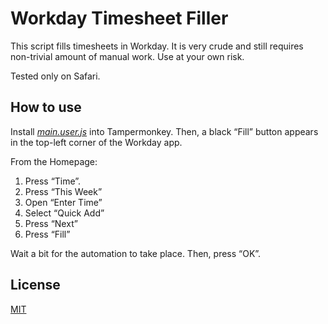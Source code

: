 # Workday Timesheet Filler #

This script fills timesheets in Workday. It is very crude and still requires non-trivial amount of manual work. Use at your own risk.

Tested only on Safari. 

## How to use ##

Install [_main.user.js_](main.user.js) into Tampermonkey. Then, a black “Fill” button appears in the top-left corner of the Workday app.

From the Homepage:

1. Press “Time”.
2. Press “This Week”
3. Open “Enter Time”
4. Select “Quick Add”
5. Press “Next”
6. Press “Fill”

Wait a bit for the automation to take place. Then, press “OK”.

## License ##

[MIT](https://choosealicense.com/licenses/mit/)
